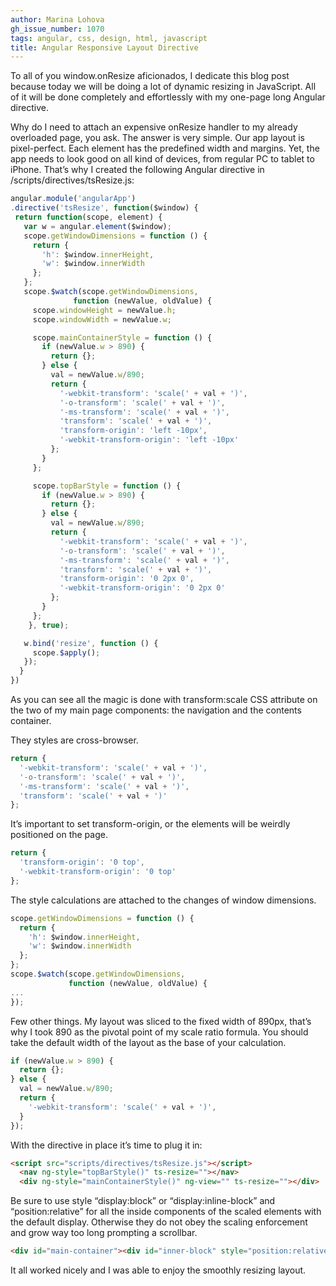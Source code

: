 ```yaml
---
author: Marina Lohova
gh_issue_number: 1070
tags: angular, css, design, html, javascript
title: Angular Responsive Layout Directive
---
```




To all of you window.onResize aficionados, I dedicate this blog post because today we will be doing a lot of dynamic resizing in JavaScript. All of it will be done completely and effortlessly with my one-page long Angular directive.

Why do I need to attach an expensive onResize handler to my already overloaded page, you ask. The answer is very simple. Our app layout is pixel-perfect. Each element has the predefined width and margins. Yet, the app needs to look good on all kind of devices, from regular PC to tablet to iPhone. That’s why I created the following Angular directive in /scripts/directives/tsResize.js:

```javascript
angular.module('angularApp')
.directive('tsResize', function($window) {
 return function(scope, element) {
   var w = angular.element($window);
   scope.getWindowDimensions = function () {
     return {
       'h': $window.innerHeight,
       'w': $window.innerWidth
     };
   };
   scope.$watch(scope.getWindowDimensions,
              function (newValue, oldValue) {
     scope.windowHeight = newValue.h;
     scope.windowWidth = newValue.w;

     scope.mainContainerStyle = function () {
       if (newValue.w > 890) {
         return {};
       } else {
         val = newValue.w/890;
         return {
           '-webkit-transform': 'scale(' + val + ')',
           '-o-transform': 'scale(' + val + ')',
           '-ms-transform': 'scale(' + val + ')',
           'transform': 'scale(' + val + ')',
           'transform-origin': 'left -10px',
           '-webkit-transform-origin': 'left -10px'
         };
       }
     };

     scope.topBarStyle = function () {
       if (newValue.w > 890) {
         return {};
       } else {
         val = newValue.w/890;
         return {
           '-webkit-transform': 'scale(' + val + ')',
           '-o-transform': 'scale(' + val + ')',
           '-ms-transform': 'scale(' + val + ')',
           'transform': 'scale(' + val + ')',
           'transform-origin': '0 2px 0',
           '-webkit-transform-origin': '0 2px 0'
         };
       }
     };
    }, true);

   w.bind('resize', function () {
     scope.$apply();
   });
  }
})
```

As you can see all the magic is done with transform:scale CSS attribute on the two of my main page components: the navigation and the contents container.

They styles are cross-browser.

```javascript
return {
  '-webkit-transform': 'scale(' + val + ')',
  '-o-transform': 'scale(' + val + ')',
  '-ms-transform': 'scale(' + val + ')',
  'transform': 'scale(' + val + ')'
};
```

It’s important to set transform-origin, or the elements will be weirdly positioned on the page.

```javascript
return {
  'transform-origin': '0 top',
  '-webkit-transform-origin': '0 top'
};
```

The style calculations are attached to the changes of window dimensions.

```javascript
scope.getWindowDimensions = function () {
  return {
    'h': $window.innerHeight,
    'w': $window.innerWidth
  };
};
scope.$watch(scope.getWindowDimensions,
             function (newValue, oldValue) {
...
});
```

Few other things. My layout was sliced to the fixed width of 890px, that’s why I took 890 as the pivotal point of my scale ratio formula. You should take the default width of the layout as the base of your calculation.

```javascript
if (newValue.w > 890) {
  return {};
} else {
  val = newValue.w/890;
  return {
    '-webkit-transform': 'scale(' + val + ')',
  }
});

```

With the directive in place it’s time to plug it in:

```html
<script src="scripts/directives/tsResize.js"></script>
  <nav ng-style="topBarStyle()" ts-resize=""></nav>
  <div ng-style="mainContainerStyle()" ng-view="" ts-resize=""></div>
```

Be sure to use style “display:block” or “display:inline-block” and “position:relative” for all the inside components of the scaled elements with the default display. Otherwise they do not obey the scaling enforcement and grow way too long prompting a scrollbar.

```html
<div id="main-container"><div id="inner-block" style="position:relative; display:inline-block"></div></div>
```

It all worked nicely and I was able to enjoy the smoothly resizing layout.


